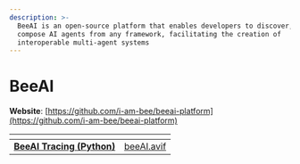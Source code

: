 ```yaml
---
description: >-
  BeeAI is an open-source platform that enables developers to discover, run, and
  compose AI agents from any framework, facilitating the creation of
  interoperable multi-agent systems
---
```


# BeeAI

**Website**: [https://github.com/i-am-bee/beeai-platform](https://github.com/i-am-bee/beeai-platform)

<table data-card-size="large" data-view="cards"><thead><tr><th></th><th data-hidden data-card-cover data-type="files"></th></tr></thead><tbody><tr><td><a href="beeai-tracing-python.md"><strong>BeeAI Tracing (Python)</strong></a></td><td><a href="../../.gitbook/assets/beeAI.avif">beeAI.avif</a></td></tr></tbody></table>

